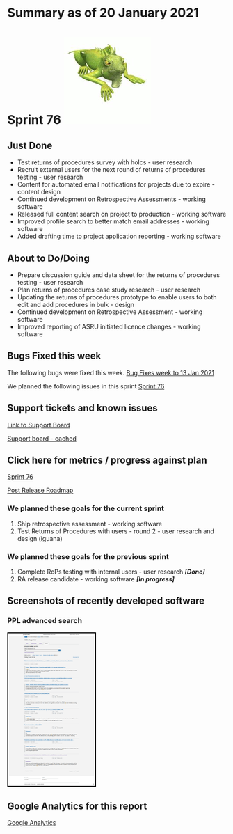 # Summary as of 20 January 2021 

# Sprint 76 ![Iguana](graphs/iguana.png)

## Just Done
* Test returns of procedures survey with holcs - user research
* Recruit external users for the next round of returns of procedures testing - user research
* Content for automated email notifications for projects due to expire - content design
* Continued development on Retrospective Assessments - working software
* Released full content search on project to production - working software
* Improved profile search to better match email addresses - working software
* Added drafting time to project application reporting - working software

## About to Do/Doing
* Prepare discussion guide and data sheet for the returns of procedures testing - user research
* Plan returns of procedures case study research - user research
* Updating the returns of procedures prototype to enable users to both edit and add procedures in bulk - design
* Continued development on Retrospective Assessment - working software
* Improved reporting of ASRU initiated licence changes - working software

## Bugs Fixed this week
The following bugs were fixed this week.
[Bug Fixes week to 13 Jan 2021](graphs/bugs20012021.png)

We planned the following issues in this sprint 
[Sprint 76](graphs/sprint20012021.png)

## Support tickets and known issues
[Link to Support Board](https://collaboration.homeoffice.gov.uk/jira/secure/RapidBoard.jspa?rapidView=1717&selectedIssue=ASSB-253)

[Support board - cached](graphs/supportBoard20012021.png)

## Click here for metrics / progress against plan
[Sprint 76](graphs/progress20012021.png)

[Post Release Roadmap](graphs/roadmap20012021.png)

### We planned these goals for the current sprint
1. Ship retrospective assessment - working software
2. Test Returns of Procedures with users - round 2 - user research and design (iguana)

### We planned these goals for the previous sprint
1. Complete RoPs testing with internal users - user research ***[Done]***
2. RA release candidate - working software ***[In progress]***

## Screenshots of recently developed software
### PPL advanced search 
<a href="graphs/proto1_20012021.png"><img src="graphs/proto1_20012021.png" alt="HTML5 Icon" width="200" style="border:2px solid black"></a>
<br>

## Google Analytics for this report
[Google Analytics](graphs/GA20012021.png)

